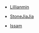
* [Lillianmin](https://github.com/Lillianmin/pythoncamp0/blob/master/log.md)

* [StoneJiaJia](https://github.com/StoneJiaJia/pythoncamp0/blob/master/log.md)

* [Issam](https://github.com/fengguang22/pythoncamp0/blob/master/log.md)

